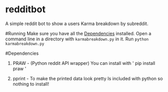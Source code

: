 # redditbot
A simple reddit bot to show a users Karma breakdown by subreddit.

#Running
Make sure you have all the <a href="/#Dependencies">Dependencies</a> installed.
Open a command line in a directory with `karmabreakdown.py` in it. 
Run `python karmabreakdown.py`

#Dependencies

1. PRAW - (Python reddit API wrapper)
You can install with ' pip install praw '

2. pprint - To  make the printed data look pretty
Is included with python so nothing to install!



